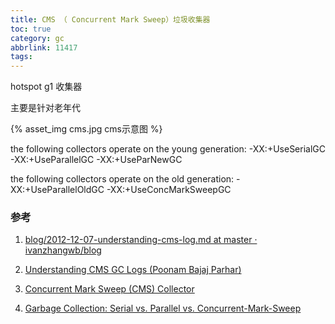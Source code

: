 ```yaml
---
title: CMS （ Concurrent Mark Sweep）垃圾收集器
toc: true
category: gc
abbrlink: 11417
tags:
---
```


hotspot g1 收集器

主要是针对老年代

{%  asset_img   cms.jpg  cms示意图 %}


the following collectors operate on the young generation:
-XX:+UseSerialGC
-XX:+UseParallelGC
-XX:+UseParNewGC
 
the following collectors operate on the old generation:
-XX:+UseParallelOldGC
-XX:+UseConcMarkSweepGC


### 参考

1. [blog/2012-12-07-understanding-cms-log.md at master · ivanzhangwb/blog](https://github.com/ivanzhangwb/blog/blob/master/posts/2012-12-07-understanding-cms-log.md)

2. [Understanding CMS GC Logs (Poonam Bajaj Parhar)](https://blogs.oracle.com/poonam/entry/understanding_cms_gc_logs)

3. [Concurrent Mark Sweep (CMS) Collector](https://docs.oracle.com/javase/8/docs/technotes/guides/vm/gctuning/cms.html)

4. [Garbage Collection: Serial vs. Parallel vs. Concurrent-Mark-Sweep](http://www.tikalk.com/java/garbage-collection-serial-vs-parallel-vs-concurrent-mark-sweep/)


